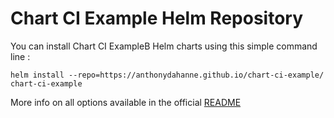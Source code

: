 Chart CI Example Helm Repository
===============================

You can install Chart CI ExampleB Helm charts using this simple command line : 

    helm install --repo=https://anthonydahanne.github.io/chart-ci-example/ chart-ci-example

More info on all options available in the official [README](https://github.com/anthonydahanne/chart-ci-example/blob/master/README.md)

